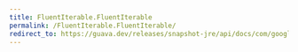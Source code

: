 ```yaml
---
title: FluentIterable.FluentIterable
permalink: /FluentIterable.FluentIterable/
redirect_to: https://guava.dev/releases/snapshot-jre/api/docs/com/google/common/collect/FluentIterable.html#FluentIterable--
---
```

